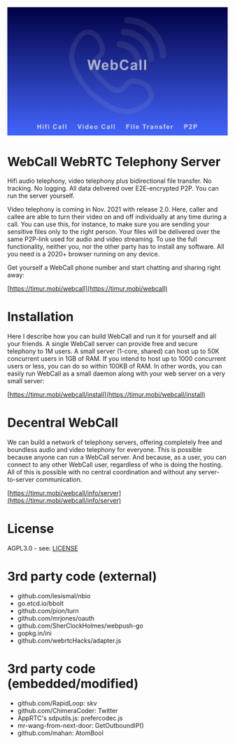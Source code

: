 <div align="center">
  <a href="https://timur.mobi/webcall"><img src="webroot/webcall-logo.png" alt="WebCall"></a>
</div>

# WebCall WebRTC Telephony Server

Hifi audio telephony, video telephony plus bidirectional file transfer.
No tracking. No logging. All data delivered over E2E-encrypted P2P.
You can run the server yourself.

Video telephony is coming in Nov. 2021 with release 2.0. Here, caller and callee are able to turn their video on and off individually at any time during a call. You can use this, for instance, to make sure you are sending your sensitive files only to the right person. Your files will be delivered over the same P2P-link used for audio and video streaming. To use the full functionality, neither you, nor the other party has to install any software. All you need is a 2020+ browser running on any device.

Get yourself a WebCall phone number and start chatting and sharing right away:

[https://timur.mobi/webcall](https://timur.mobi/webcall)

# Installation

Here I describe how you can build WebCall and run it for yourself and all your 
friends. A single WebCall server can provide free and secure telephony to 1M users.
A small server (1-core, shared) can host up to 50K concurrent users in 1GB of RAM.
If you intend to host up to 1000 concurrent users or less, you can do so within
100KB of RAM. In other words, you can easily run WebCall as a small daemon along 
with your web server on a very small server:

[https://timur.mobi/webcall/install](https://timur.mobi/webcall/install)

# Decentral WebCall

We can build a network of telephony servers, offering completely free and
boundless audio and video telephony for everyone. This is possible because anyone can
run a WebCall server. And because, as a user, you can connect to any other WebCall user, 
regardless of who is doing the hosting.
All of this is possible with no central coordination and without any server-to-server
communication.

[https://timur.mobi/webcall/info/server](https://timur.mobi/webcall/info/server)


# License

AGPL3.0 - see: [LICENSE](LICENSE)


# 3rd party code (external)

- github.com/lesismal/nbio
- go.etcd.io/bbolt
- github.com/pion/turn
- github.com/mrjones/oauth
- github.com/SherClockHolmes/webpush-go
- gopkg.in/ini
- github.com/webrtcHacks/adapter.js

# 3rd party code (embedded/modified)

- github.com/RapidLoop: skv
- github.com/ChimeraCoder: Twitter
- AppRTC's sdputils.js: prefercodec.js
- mr-wang-from-next-door: GetOutboundIP()
- github.com/mahan: AtomBool

